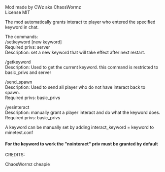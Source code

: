 Mod made by CWz aka ChaosWormz
<br>
License MIT

<p>The mod automatically grants interact to player who entered the specified keyword in chat.</p>

The commands:
<br>/setkeyword [new keyword]
<br>Required privs: server 
<br>Description: set a new keyword that will take effect after next restart.
<p>/getkeyword
<br>Description: Used to get the current keyword. this command is restricted to basic_privs and server</p>
<p>/send_spawn
<br>Description: Used to send all player who do not have interact back to spawn.
<br>Required privs: basic_privs </p>
<p>/yesinteract
<br>Description: manually grant a player interact and do what the keyword does.
<br>Required privs: basic_privs </p>

A keyword can be manually set by adding interact_keyword = keyword to minetest.conf
<h4>For the keyword to work the "nointeract" priv must be granted by default</h4>

CREDITS:

ChaosWormz
cheapie

